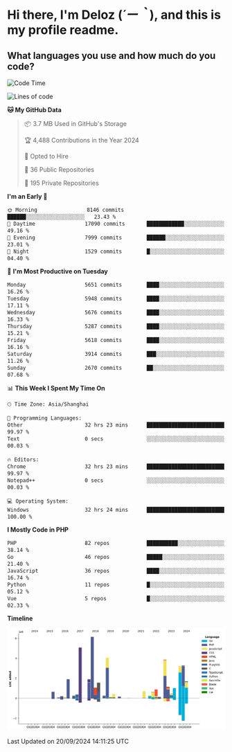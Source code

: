 # **Hi there, I'm Deloz (*´ー｀*), and this is my profile readme.**

## **What languages you use and how much do you code?**

<!--START_SECTION:waka-->
![Code Time](http://img.shields.io/badge/Code%20Time-4%2C681%20hrs%2012%20mins-blue)

![Lines of code](https://img.shields.io/badge/From%20Hello%20World%20I%27ve%20Written-41.7%20million%20lines%20of%20code-blue)

**🐱 My GitHub Data** 

> 📦 3.7 MB Used in GitHub's Storage 
 > 
> 🏆 4,488 Contributions in the Year 2024
 > 
> 💼 Opted to Hire
 > 
> 📜 36 Public Repositories 
 > 
> 🔑 195 Private Repositories 
 > 
**I'm an Early 🐤** 

```text
🌞 Morning                8146 commits        ██████░░░░░░░░░░░░░░░░░░░   23.43 % 
🌆 Daytime                17090 commits       ████████████░░░░░░░░░░░░░   49.16 % 
🌃 Evening                7999 commits        ██████░░░░░░░░░░░░░░░░░░░   23.01 % 
🌙 Night                  1529 commits        █░░░░░░░░░░░░░░░░░░░░░░░░   04.40 % 
```
📅 **I'm Most Productive on Tuesday** 

```text
Monday                   5651 commits        ████░░░░░░░░░░░░░░░░░░░░░   16.26 % 
Tuesday                  5948 commits        ████░░░░░░░░░░░░░░░░░░░░░   17.11 % 
Wednesday                5676 commits        ████░░░░░░░░░░░░░░░░░░░░░   16.33 % 
Thursday                 5287 commits        ████░░░░░░░░░░░░░░░░░░░░░   15.21 % 
Friday                   5618 commits        ████░░░░░░░░░░░░░░░░░░░░░   16.16 % 
Saturday                 3914 commits        ███░░░░░░░░░░░░░░░░░░░░░░   11.26 % 
Sunday                   2670 commits        ██░░░░░░░░░░░░░░░░░░░░░░░   07.68 % 
```


📊 **This Week I Spent My Time On** 

```text
🕑︎ Time Zone: Asia/Shanghai

💬 Programming Languages: 
Other                    32 hrs 23 mins      █████████████████████████   99.97 % 
Text                     0 secs              ░░░░░░░░░░░░░░░░░░░░░░░░░   00.03 % 

🔥 Editors: 
Chrome                   32 hrs 23 mins      █████████████████████████   99.97 % 
Notepad++                0 secs              ░░░░░░░░░░░░░░░░░░░░░░░░░   00.03 % 

💻 Operating System: 
Windows                  32 hrs 24 mins      █████████████████████████   100.00 % 
```

**I Mostly Code in PHP** 

```text
PHP                      82 repos            ██████████░░░░░░░░░░░░░░░   38.14 % 
Go                       46 repos            █████░░░░░░░░░░░░░░░░░░░░   21.40 % 
JavaScript               36 repos            ████░░░░░░░░░░░░░░░░░░░░░   16.74 % 
Python                   11 repos            █░░░░░░░░░░░░░░░░░░░░░░░░   05.12 % 
Vue                      5 repos             █░░░░░░░░░░░░░░░░░░░░░░░░   02.33 % 
```



**Timeline**

![Lines of Code chart](https://raw.githubusercontent.com/deloz/deloz/main/assets/bar_graph.png)


 Last Updated on 20/09/2024 14:11:25 UTC
<!--END_SECTION:waka-->
